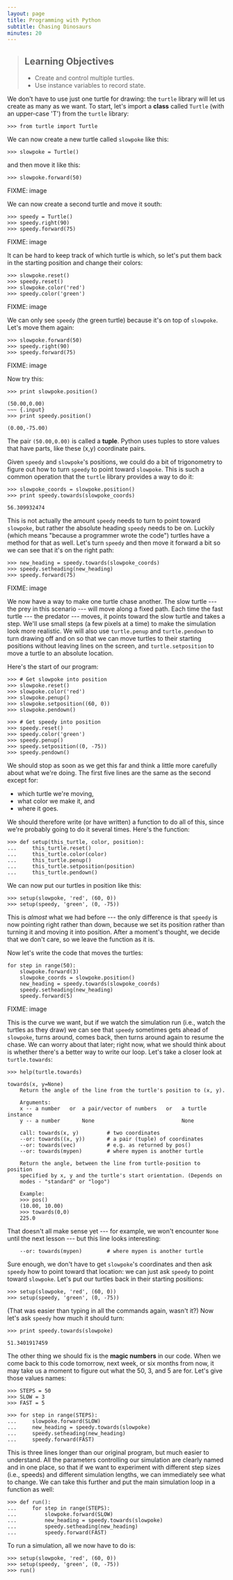 ```yaml
---
layout: page
title: Programming with Python
subtitle: Chasing Dinosaurs
minutes: 20
---
```

> ## Learning Objectives
>
> *   Create and control multiple turtles.
> *   Use instance variables to record state.

We don't have to use just one turtle for drawing:
the `turtle` library will let us create as many as we want.
To start,
let's import a **class** called `Turtle`
(with an upper-case 'T')
from the `turtle` library:

~~~ {.input}
>>> from turtle import Turtle
~~~

We can now create a new turtle called `slowpoke` like this:

~~~ {.input}
>>> slowpoke = Turtle()
~~~

and then move it like this:

~~~ {.input}
>>> slowpoke.forward(50)
~~~

FIXME: image

We can now create a second turtle and move it south:

~~~ {.input}
>>> speedy = Turtle()
>>> speedy.right(90)
>>> speedy.forward(75)
~~~

FIXME: image

It can be hard to keep track of which turtle is which,
so let's put them back in the starting position and change their colors:

~~~ {.input}
>>> slowpoke.reset()
>>> speedy.reset()
>>> slowpoke.color('red')
>>> speedy.color('green')
~~~

FIXME: image

We can only see `speedy` (the green turtle)
because it's on top of `slowpoke`.
Let's move them again:

~~~ {.input}
>>> slowpoke.forward(50)
>>> speedy.right(90)
>>> speedy.forward(75)
~~~

FIXME: image

Now try this:

~~~ {.input}
>>> print slowpoke.position()
~~~
~~~ {.output}
(50.00,0.00)
~~~ {.input}
>>> print speedy.position()
~~~
~~~ {.output}
(0.00,-75.00)
~~~

The pair `(50.00,0.00)` is called a **tuple**.
Python uses tuples to store values that have parts,
like these (x,y) coordinate pairs.

Given `speedy` and `slowpoke`'s positions,
we could do a bit of trigonometry
to figure out how to turn `speedy`
to point toward `slowpoke`.
This is such a common operation that the `turtle` library
provides a way to do it:

~~~ {.input}
>>> slowpoke_coords = slowpoke.position()
>>> print speedy.towards(slowpoke_coords)
~~~
~~~ {.output}
56.309932474
~~~

This is not actually the amount `speedy` needs to turn
to point toward `slowpoke`,
but rather the absolute heading `speedy` needs to be on.
Luckily
(which means "because a programmer wrote the code")
turtles have a method for that as well.
Let's turn `speedy` and then move it forward a bit
so we can see that it's on the right path:

~~~ {.input}
>>> new_heading = speedy.towards(slowpoke_coords)
>>> speedy.setheading(new_heading)
>>> speedy.forward(75)
~~~

FIXME: image

We now have a way to make one turtle chase another.
The slow turtle --- the prey in this scenario ---
will move along a fixed path.
Each time the fast turtle --- the predator --- moves,
it points toward the slow turtle and takes a step.
We'll use small steps (a few pixels at a time)
to make the simulation look more realistic.
We will also use `turtle.penup` and `turtle.pendown`
to turn drawing off and on
so that we can move turtles to their starting positions
without leaving lines on the screen,
and `turtle.setposition` to move a turtle to an absolute location.

Here's the start of our program:

~~~ {.input}
>>> # Get slowpoke into position
>>> slowpoke.reset()
>>> slowpoke.color('red')
>>> slowpoke.penup()
>>> slowpoke.setposition((60, 0))
>>> slowpoke.pendown()

>>> # Get speedy into position
>>> speedy.reset()
>>> speedy.color('green')
>>> speedy.penup()
>>> speedy.setposition((0, -75))
>>> speedy.pendown()
~~~

We should stop as soon as we get this far
and think a little more carefully about what we're doing.
The first five lines are the same as the second except for:

*   which turtle we're moving,
*   what color we make it, and
*   where it goes.

We should therefore write (or have written) a function to do all of this,
since we're probably going to do it several times.
Here's the function:

~~~ {.input}
>>> def setup(this_turtle, color, position):
...     this_turtle.reset()
...     this_turtle.color(color)
...     this_turtle.penup()
...     this_turtle.setposition(position)
...     this_turtle.pendown()
~~~

We can now put our turtles in position like this:

~~~ {.input}
>>> setup(slowpoke, 'red', (60, 0))
>>> setup(speedy, 'green', (0, -75))
~~~

This is *almost* what we had before ---
the only difference is that `speedy` is now pointing right rather than down,
because we set its position
rather than turning it and moving it into position.
After a moment's thought,
we decide that we don't care,
so we leave the function as it is.

Now let's write the code that moves the turtles:

~~~ {.input}
for step in range(50):
    slowpoke.forward(3)
    slowpoke_coords = slowpoke.position()
    new_heading = speedy.towards(slowpoke_coords)
    speedy.setheading(new_heading)
    speedy.forward(5)
~~~

FIXME: image

This is the curve we want,
but if we watch the simulation run
(i.e., watch the turtles as they draw)
we can see that `speedy` sometimes gets ahead of `slowpoke`,
turns around,
comes back,
then turns around again to resume the chase.
We can worry about that later;
right now,
what we should think about is whether there's a better way
to write our loop.
Let's take a closer look at `turtle.towards`:

~~~ {.input}
>>> help(turtle.towards)
~~~
~~~ {.output}
towards(x, y=None)
    Return the angle of the line from the turtle's position to (x, y).
    
    Arguments:
    x -- a number   or  a pair/vector of numbers   or   a turtle instance
    y -- a number       None                            None
    
    call: towards(x, y)         # two coordinates
    --or: towards((x, y))       # a pair (tuple) of coordinates
    --or: towards(vec)          # e.g. as returned by pos()
    --or: towards(mypen)        # where mypen is another turtle
    
    Return the angle, between the line from turtle-position to position
    specified by x, y and the turtle's start orientation. (Depends on
    modes - "standard" or "logo")
    
    Example:
    >>> pos()
    (10.00, 10.00)
    >>> towards(0,0)
    225.0
~~~

That doesn't all make sense yet ---
for example, we won't encounter `None` until the next lesson ---
but this line looks interesting:

~~~ {.output}
    --or: towards(mypen)        # where mypen is another turtle
~~~

Sure enough,
we don't have to get `slowpoke`'s coordinates
and then ask `speedy` how to point toward that location:
we can just ask `speedy` to point toward `slowpoke`.
Let's put our turtles back in their starting positions:

~~~ {.input}
>>> setup(slowpoke, 'red', (60, 0))
>>> setup(speedy, 'green', (0, -75))
~~~

(That was easier than typing in all the commands again, wasn't it?)
Now let's ask `speedy` how much it should turn:

~~~ {.input}
>>> print speedy.towards(slowpoke)
~~~
~~~ {.output}
51.3401917459
~~~

The other thing we should fix is the **magic numbers** in our code.
When we come back to this code tomorrow, next week, or six months from now,
it may take us a moment to figure out what the 50, 3, and 5 are for.
Let's give those values names:

~~~ {.input}
>>> STEPS = 50
>>> SLOW = 3
>>> FAST = 5

>>> for step in range(STEPS):
...     slowpoke.forward(SLOW)
...     new_heading = speedy.towards(slowpoke)
...     speedy.setheading(new_heading)
...     speedy.forward(FAST)
~~~

This is three lines longer than our original program,
but much easier to understand.
All the parameters controlling our simulation are clearly named and in one place,
so that if we want to experiment with different step sizes (i.e., speeds)
and different simulation lengths,
we can immediately see what to change.
We can take this further and put the main simulation loop in a function as well:

~~~ {.input}
>>> def run():
...     for step in range(STEPS):
...         slowpoke.forward(SLOW)
...         new_heading = speedy.towards(slowpoke)
...         speedy.setheading(new_heading)
...         speedy.forward(FAST)
~~~

To run a simulation,
all we now have to do is:

~~~ {.input}
>>> setup(slowpoke, 'red', (60, 0))
>>> setup(speedy, 'green', (0, -75))
>>> run()
~~~
